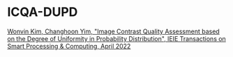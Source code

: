 # ICQA-DUPD

[Wonvin Kim, Changhoon Yim, "Image Contrast Quality Assessment based on the Degree of Uniformity in Probability Distribution", IEIE Transactions on Smart Processing & Computing, April 2022](http://ieiespc.org/AURIC_OPEN_temp/RDOC/ieie03/ieietspc_202204_002.pdf)